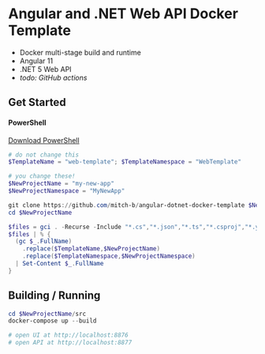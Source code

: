 # Angular and .NET Web API Docker Template

* Docker multi-stage build and runtime
* Angular 11
* .NET 5 Web API
* _todo: GitHub actions_

## Get Started

#### PowerShell

[Download PowerShell](https://github.com/PowerShell/PowerShell/releases)

```powershell
# do not change this
$TemplateName = "web-template"; $TemplateNamespace = "WebTemplate"

# you change these!
$NewProjectName = "my-new-app"
$NewProjectNamespace = "MyNewApp"

git clone https://github.com/mitch-b/angular-dotnet-docker-template $NewProjectName
cd $NewProjectName

$files = gci . -Recurse -Include "*.cs","*.json","*.ts","*.csproj","*.yml","Dockerfile",".*ignore" | select FullName
$files | % {
  (gc $_.FullName)
    .replace($TemplateName,$NewProjectName)
    .replace($TemplateNamespace,$NewProjectNamespace)
  | Set-Content $_.FullName
}
```

## Building / Running

```powershell
cd $NewProjectName/src
docker-compose up --build

# open UI at http://localhost:8876
# open API at http://localhost:8877
```